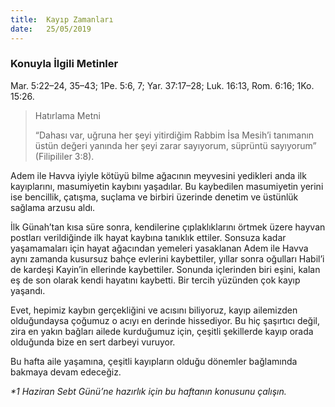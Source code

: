 ```yaml
---
title:  Kayıp Zamanları
date:   25/05/2019
---
```


### Konuyla İlgili Metinler
Mar. 5:22–24, 35–43; 1Pe. 5:6, 7; Yar. 37:17–28; Luk. 16:13, Rom. 6:16; 1Ko. 15:26.

> <p>Hatırlama Metni</p>
> “Dahası var, uğruna her şeyi yitirdiğim Rabbim İsa Mesih’i tanımanın üstün değeri yanında her şeyi zarar sayıyorum, süprüntü sayıyorum” (Filipililer 3:8).

Adem ile Havva iyiyle kötüyü bilme ağacının meyvesini yedikleri anda ilk kayıplarını, masumiyetin kaybını yaşadılar. Bu kaybedilen masumiyetin yerini ise bencillik, çatışma, suçlama ve birbiri üzerinde denetim ve üstünlük sağlama arzusu aldı.

İlk Günah’tan kısa süre sonra, kendilerine çıplaklıklarını örtmek üzere hayvan postları verildiğinde ilk hayat kaybına tanıklık ettiler. Sonsuza kadar yaşamamaları için hayat ağacından yemeleri yasaklanan Adem ile Havva aynı zamanda kusursuz bahçe evlerini kaybettiler, yıllar sonra oğulları Habil’i de kardeşi Kayin’in ellerinde kaybettiler. Sonunda içlerinden biri eşini, kalan eş de son olarak kendi hayatını kaybetti. Bir tercih yüzünden çok kayıp yaşandı.

Evet, hepimiz kaybın gerçekliğini ve acısını biliyoruz, kayıp ailemizden olduğundaysa çoğumuz o acıyı en derinde hissediyor. Bu hiç şaşırtıcı değil, zira en yakın bağları ailede kurduğumuz için, çeşitli şekillerde kayıp orada olduğunda bize en sert darbeyi vuruyor.

Bu hafta aile yaşamına, çeşitli kayıpların olduğu dönemler bağlamında bakmaya devam edeceğiz.

_*1 Haziran Sebt Günü’ne hazırlık için bu haftanın konusunu çalışın._